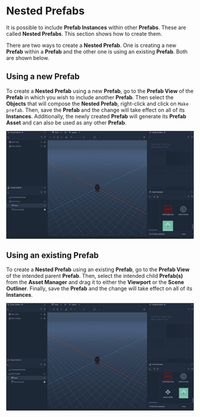 # Nested Prefabs

It is possible to include **Prefab Instances** within other **Prefabs**. These are called **Nested Prefabs**. This section shows how to create them.

There are two ways to create a **Nested Prefab**. One is creating a new **Prefab** within a **Prefab** and the other one is using an existing **Prefab**. Both are shown below.

## Using a new Prefab

To create a **Nested Prefab** using a new **Prefab**, go to the **Prefab View** of the **Prefab** in which you wish to include another **Prefab**. Then select the **Objects** that will compose the **Nested Prefab**, right-click and click on `Make prefab`. Then, save the **Prefab** and the change will take effect on all of its **Instances**. Additionally, the newly created **Prefab** will generate its **Prefab Asset** and can also be used as any other **Prefab**.

![](../../.gitbook/assets/nestedprefabsimage120232.gif)

## Using an existing Prefab

To create a **Nested Prefab** using an existing **Prefab**, go to the **Prefab View** of the intended parent **Prefab**. Then, select the intended child **Prefab(s)** from the **Asset Manager** and drag it to either the **Viewport** or the **Scene Outliner**. Finally, save the **Prefab** and the change will take effect on all of its **Instances**. 

![](../../.gitbook/assets/nestedprefabsimage220232.gif)

